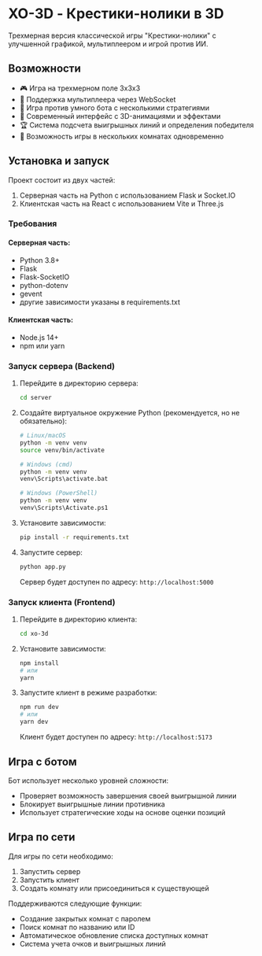 # XO-3D - Крестики-нолики в 3D

Трехмерная версия классической игры "Крестики-нолики" с улучшенной графикой, мультиплеером и игрой против ИИ.

## Возможности

- 🎮 Игра на трехмерном поле 3x3x3
- 🎯 Поддержка мультиплеера через WebSocket
- 🤖 Игра против умного бота с несколькими стратегиями
- 🌟 Современный интерфейс с 3D-анимациями и эффектами
- 🏆 Система подсчета выигрышных линий и определения победителя
- 🔄 Возможность игры в нескольких комнатах одновременно

## Установка и запуск

Проект состоит из двух частей:
1. Серверная часть на Python с использованием Flask и Socket.IO
2. Клиентская часть на React с использованием Vite и Three.js

### Требования

#### Серверная часть:
- Python 3.8+
- Flask
- Flask-SocketIO
- python-dotenv
- gevent
- другие зависимости указаны в requirements.txt

#### Клиентская часть:
- Node.js 14+
- npm или yarn

### Запуск сервера (Backend)

1. Перейдите в директорию сервера:
   ```bash
   cd server
   ```

2. Создайте виртуальное окружение Python (рекомендуется, но не обязательно):
   ```bash
   # Linux/macOS
   python -m venv venv
   source venv/bin/activate

   # Windows (cmd)
   python -m venv venv
   venv\Scripts\activate.bat

   # Windows (PowerShell)
   python -m venv venv
   venv\Scripts\Activate.ps1
   ```

3. Установите зависимости:
   ```bash
   pip install -r requirements.txt
   ```

4. Запустите сервер:
   ```bash
   python app.py
   ```

   Сервер будет доступен по адресу: `http://localhost:5000`

### Запуск клиента (Frontend)

1. Перейдите в директорию клиента:
   ```bash
   cd xo-3d
   ```

2. Установите зависимости:
   ```bash
   npm install
   # или
   yarn
   ```

3. Запустите клиент в режиме разработки:
   ```bash
   npm run dev
   # или
   yarn dev
   ```

   Клиент будет доступен по адресу: `http://localhost:5173`

## Игра с ботом
Бот использует несколько уровней сложности:
- Проверяет возможность завершения своей выигрышной линии
- Блокирует выигрышные линии противника
- Использует стратегические ходы на основе оценки позиций

## Игра по сети

Для игры по сети необходимо:
1. Запустить сервер
2. Запустить клиент
3. Создать комнату или присоединиться к существующей

Поддерживаются следующие функции:
- Создание закрытых комнат с паролем
- Поиск комнат по названию или ID
- Автоматическое обновление списка доступных комнат
- Система учета очков и выигрышных линий